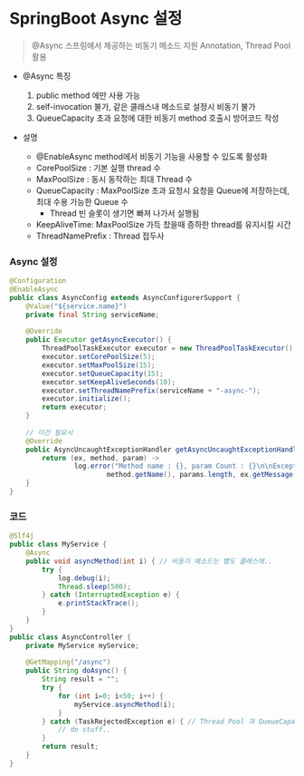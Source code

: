 # SpringBoot Async 설정
> @Async 스프링에서 제공하는 비동기 메소드 지원 Annotation, Thread Pool 활용
* @Async 특징
  1. public method 에만 사용 가능
  2. self-invocation 불가, 같은 클래스내 메소드로 설정시 비동기 불가
  3. QueueCapacity 초과 요청에 대한 비동기 method 호출시 방어코드 작성

* 설명
  * @EnableAsync method에서 비동기 기능을 사용할 수 있도록 활성화
  * CorePoolSize : 기본 실행 thread 수
  * MaxPoolSize : 동시 동작하는 최대 Thread 수
  * QueueCapacity : MaxPoolSize 초과 요청시 요청을 Queue에 저장하는데, 최대 수용 가능한 Queue 수
    * Thread 빈 슬롯이 생기면 빠져 나가서 실행됨
  * KeepAliveTime: MaxPoolSize 가득 찼을때 증하한 thread를 유지시킬 시간 
  * ThreadNamePrefix : Thread 접두사

### Async 설정
```java
@Configuration
@EnableAsync
public class AsyncConfig extends AsyncConfigurerSupport {
    @Value("${service.name}")
    private final String serviceName;
    
    @Override
    public Executor getAsyncExecutor() {
        ThreadPoolTaskExecutor executor = new ThreadPoolTaskExecutor();
        executor.setCorePoolSize(5);
        executor.setMaxPoolSize(15);
        executor.setQueueCapacity(15);
        executor.setKeepAliveSeconds(10);
        executor.setThreadNamePrefix(serviceName + "-async-");
        executor.initialize();
        return executor;
    }
    
    // 이건 필요시 
    @Override
    public AsyncUncaughtExceptionHandler getAsyncUncaughtExceptionHandler() {
        return (ex, method, param) ->
                log.error("Method name : {}, param Count : {}\n\nException Cause -{}",
                        method.getName(), params.length, ex.getMessage());
    }
}
```
### 코드
```java
@Slf4j
public class MyService {
    @Async
    public void asyncMethod(int i) { // 비동기 메소드는 별도 클래스에..
        try {
            log.debug(i);
            Thread.sleep(500);
        } catch (InterruptedException e) {
            e.printStackTrace();
        }
    }
}
public class AsyncController {
    private MyService myService; 
    
    @GetMapping("/async")
    public String doAsync() {
        String result = "";
        try {
            for (int i=0; i<50; i++) {
                myService.asyncMethod(i);
            }
        } catch (TaskRejectedException e) { // Thread Pool 과 QueueCapacity 초과로 인한 예외 발생
            // do stuff..
        }
        return result;
    }
}
```